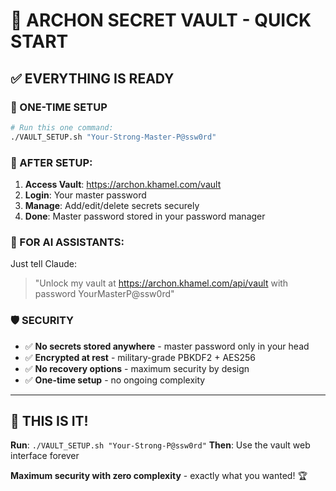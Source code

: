 # 🚀 ARCHON SECRET VAULT - QUICK START

## ✅ **EVERYTHING IS READY**

### **🔐 ONE-TIME SETUP**

```bash
# Run this one command:
./VAULT_SETUP.sh "Your-Strong-Master-P@ssw0rd"
```

### **🎯 AFTER SETUP:**

1. **Access Vault**: https://archon.khamel.com/vault
2. **Login**: Your master password
3. **Manage**: Add/edit/delete secrets securely
4. **Done**: Master password stored in your password manager

### **🤖 FOR AI ASSISTANTS:**

Just tell Claude:
> "Unlock my vault at https://archon.khamel.com/api/vault with password YourMasterP@ssw0rd"

### **🛡️ SECURITY**

- ✅ **No secrets stored anywhere** - master password only in your head
- ✅ **Encrypted at rest** - military-grade PBKDF2 + AES256
- ✅ **No recovery options** - maximum security by design
- ✅ **One-time setup** - no ongoing complexity

---

## **🎉 THIS IS IT!**

**Run**: `./VAULT_SETUP.sh "Your-Strong-P@ssw0rd"`
**Then**: Use the vault web interface forever

**Maximum security with zero complexity** - exactly what you wanted! 🏆